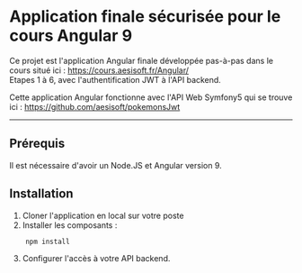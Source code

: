 # Application finale sécurisée pour le cours Angular 9

Ce projet est l'application Angular finale développée pas-à-pas dans le cours situé ici : https://cours.aesisoft.fr/Angular/ <br/>
Etapes 1 à 6, avec l'authentification JWT à l'API backend.

Cette application Angular fonctionne avec l'API Web Symfony5 qui se trouve ici : https://github.com/aesisoft/pokemonsJwt 

___

## Prérequis

Il est nécessaire d'avoir un Node.JS et Angular version 9.

## Installation

1. Cloner l'application en local sur votre poste
2. Installer les composants :

```Bash
    npm install
```

3. Configurer l'accès à votre API backend.
